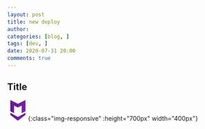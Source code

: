 ```yaml
---
layout: post
title: new deploy
author:
categories: [blog, ]
tags: [dev, ]
date: 2020-07-31 20:00
comments: true
---
```


## Title

![IMGtext](https://github.com/adam-p/markdown-here/raw/main/src/common/images/icon48.png "Describe"){:class="img-responsive" :height="700px" width="400px"}
